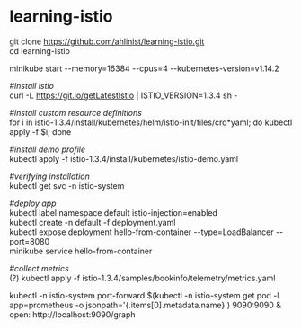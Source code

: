 # learning-istio

git clone https://github.com/ahlinist/learning-istio.git  
cd learning-istio

minikube start --memory=16384 --cpus=4 --kubernetes-version=v1.14.2

*\#install istio*  
curl -L https://git.io/getLatestIstio | ISTIO_VERSION=1.3.4 sh -

*\#install custom resource definitions*  
for i in istio-1.3.4/install/kubernetes/helm/istio-init/files/crd*yaml; do kubectl apply -f $i; done

*\#install demo profile*  
kubectl apply -f istio-1.3.4/install/kubernetes/istio-demo.yaml

*\#verifying installation*  
kubectl get svc -n istio-system

*\#deploy app*  
kubectl label namespace default istio-injection=enabled  
kubectl create -n default -f deployment.yaml  
kubectl expose deployment hello-from-container --type=LoadBalancer --port=8080  
minikube service hello-from-container  

*\#collect metrics*  
(?) kubectl apply -f istio-1.3.4/samples/bookinfo/telemetry/metrics.yaml  

kubectl -n istio-system port-forward $(kubectl -n istio-system get pod -l app=prometheus -o jsonpath='{.items[0].metadata.name}') 9090:9090 &  
open: http://localhost:9090/graph  
